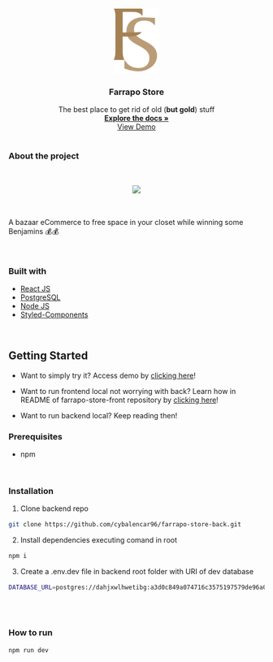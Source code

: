 <br />
<p align="center">
  <a href="/">
    <img src="https://github.com/cybalencar96/farrapo-store-front/blob/main/public/farrapo-logo.png?raw=true" alt="Logo" width="90px" height="auto">
  </a>

<h3 align="center">Farrapo Store</h3>

  <p align="center">
    The best place to get rid of old (<strong>but gold</strong>) stuff
    <br />
    <a href="https://github.com/cybalencar96/farrapo-store-back"><strong>Explore the docs »</strong></a>
    <br />
    <a href="https://farrapo-store-front-git-main-cybalencar96.vercel.app/">View Demo</a>
    <br />
  </p>
</p>

#

### **About the project**

<br />
<p align="center">
<img src="https://github.com/cybalencar96/farrapo-store-front/blob/main/public/farrapo-gif.gif?raw=true" width="600px">
<p>

<br />

A bazaar eCommerce to free space in your closet while winning some Benjamins 💰💰 

<br />

### **Built with**

- [React JS](https://reactjs.org/)
- [PostgreSQL](https://www.postgresql.org/)
- [Node JS](https://nodejs.org/en/)
- [Styled-Components](https://styled-components.com/)

 <br />

## **Getting Started**

- Want to simply try it? Access demo by [clicking here](https://farrapo-store-front-git-main-cybalencar96.vercel.app/)!

- Want to run frontend local not worrying with back? Learn how in README of farrapo-store-front repository by [clicking here](https://github.com/cybalencar96/farrapo-store-front)!

- Want to run backend local? Keep reading then!

### **Prerequisites**

- npm

<br />

### **Installation**

1.  Clone backend repo

```sh
git clone https://github.com/cybalencar96/farrapo-store-back.git
```

2. Install dependencies executing comand in root

```sh
npm i
```

3. Create a .env.dev file in backend root folder with URI of dev database
```sh
DATABASE_URL=postgres://dahjxwlhwetibg:a3d0c849a074716c3575197579de96a0cc25e256044ee255b535ed50cf499fb1@ec2-34-232-144-162.compute-1.amazonaws.com:5432/d6rvvg3h234b42
```

<br />
<br />

### **How to run**

```sh
npm run dev
```
